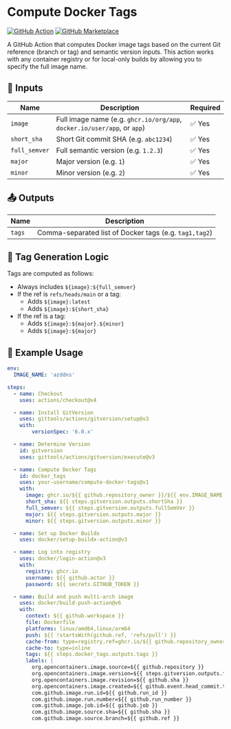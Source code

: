 # Compute Docker Tags

[![GitHub Action](https://img.shields.io/github/actions/workflow/status/YOUR_USERNAME/YOUR_REPO/test.yml?branch=main)](https://github.com/YOUR_USERNAME/YOUR_REPO/actions)
[![GitHub Marketplace](https://img.shields.io/badge/marketplace-compute--docker--tags-blue?logo=github)](https://github.com/marketplace/actions/compute-docker-tags)

A GitHub Action that computes Docker image tags based on the current Git reference (branch or tag) and semantic version inputs. This action works with any container registry or for local-only builds by allowing you to specify the full image name.

## 🔧 Inputs

| Name          | Description                                                              | Required |
|---------------|--------------------------------------------------------------------------|----------|
| `image`       | Full image name (e.g. `ghcr.io/org/app`, `docker.io/user/app`, or `app`) | ✅ Yes    |
| `short_sha`   | Short Git commit SHA (e.g. `abc1234`)                                    | ✅ Yes    |
| `full_semver` | Full semantic version (e.g. `1.2.3`)                                     | ✅ Yes    |
| `major`       | Major version (e.g. `1`)                                                 | ✅ Yes    |
| `minor`       | Minor version (e.g. `2`)                                                 | ✅ Yes    |

## 📤 Outputs

| Name    | Description                                              |
|---------|----------------------------------------------------------|
| `tags`  | Comma-separated list of Docker tags (e.g. `tag1,tag2`)   |

## 🧠 Tag Generation Logic

Tags are computed as follows:

- Always includes `${image}:${full_semver}`
- If the ref is `refs/heads/main` or a tag:
  - Adds `${image}:latest`
  - Adds `${image}:${short_sha}`
- If the ref is a tag:
  - Adds `${image}:${major}.${minor}`
  - Adds `${image}:${major}`

## 🚀 Example Usage

```yaml
env:
  IMAGE_NAME: 'azddns'

steps:
  - name: Checkout
    uses: actions/checkout@v4

  - name: Install GitVersion
    uses: gittools/actions/gitversion/setup@v3
    with:
        versionSpec: '6.0.x'

  - name: Determine Version
    id: gitversion
    uses: gittools/actions/gitversion/execute@v3

  - name: Compute Docker Tags
    id: docker_tags
    uses: your-username/compute-docker-tags@v1
    with:
      image: ghcr.io/${{ github.repository_owner }}/${{ env.IMAGE_NAME }}
      short_sha: ${{ steps.gitversion.outputs.shortSha }}
      full_semver: ${{ steps.gitversion.outputs.fullSemVer }}
      major: ${{ steps.gitversion.outputs.major }}
      minor: ${{ steps.gitversion.outputs.minor }}

  - name: Set up Docker Buildx
    uses: docker/setup-buildx-action@v3

  - name: Log into registry
    uses: docker/login-action@v3
    with:
      registry: ghcr.io
      username: ${{ github.actor }}
      password: ${{ secrets.GITHUB_TOKEN }}

  - name: Build and push multi-arch image
    uses: docker/build-push-action@v6
    with:
      context: ${{ github.workspace }}
      file: Dockerfile
      platforms: linux/amd64,linux/arm64
      push: ${{ !startsWith(github.ref, 'refs/pull') }}
      cache-from: type=registry,ref=ghcr.io/${{ github.repository_owner }}/${{ env.IMAGE_NAME }}:latest
      cache-to: type=inline
      tags: ${{ steps.docker_tags.outputs.tags }}
      labels: |
        org.opencontainers.image.source=${{ github.repository }}
        org.opencontainers.image.version=${{ steps.gitversion.outputs.fullSemVer }}
        org.opencontainers.image.revision=${{ github.sha }}
        org.opencontainers.image.created=${{ github.event.head_commit.timestamp }}
        com.github.image.run.id=${{ github.run_id }}
        com.github.image.run.number=${{ github.run_number }}
        com.github.image.job.id=${{ github.job }}
        com.github.image.source.sha=${{ github.sha }}
        com.github.image.source.branch=${{ github.ref }}
```
